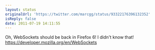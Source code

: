 ```yaml
---
layout: status
originalUrl: 'https://twitter.com/marcgg/status/93322176396132352'
isReply: false
date: 2011-07-19 14:11:55
---
```


Oh, WebSockets should be back in Firefox 6! I didn't know that! https://developer.mozilla.org/en/WebSockets
